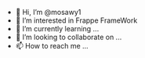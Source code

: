 - 👋 Hi, I’m @mosawy1
- 👀 I’m interested in Frappe FrameWork
- 🌱 I’m currently learning ...
- 💞️ I’m looking to collaborate on ...
- 📫 How to reach me ...

<!---
mosawy1/mosawy1 is a ✨ special ✨ repository because its `README.md` (this file) appears on your GitHub profile.
You can click the Preview link to take a look at your changes.
--->
